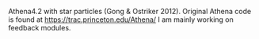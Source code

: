Athena4.2 with star particles (Gong & Ostriker 2012).
Original Athena code is found at https://trac.princeton.edu/Athena/
I am mainly working on feedback modules.
